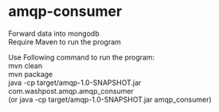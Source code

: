 amqp-consumer
=============
Forward data into mongodb<br />
Require Maven to run the program<br />

Use Following command to run the program:<br />
mvn clean<br />
mvn package<br />
java -cp target/amqp-1.0-SNAPSHOT.jar com.washpost.amqp.amqp_consumer<br />
(or java -cp target/amqp-1.0-SNAPSHOT.jar amqp_consumer)
